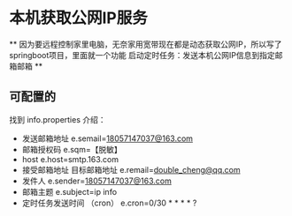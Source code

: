 # 本机获取公网IP服务

**
因为要远程控制家里电脑，无奈家用宽带现在都是动态获取公网IP，所以写了springboot项目，里面就一个功能
启动定时任务：发送本机公网IP信息到指定邮箱邮箱
**

## 可配置的

找到  info.properties
介绍：
+ 发送邮箱地址
e.semail=18057147037@163.com
+ 邮箱授权码
e.sqm=【脱敏】
+ host
e.host=smtp.163.com
+ 接受邮箱地址 目标邮箱地址
e.remail=double_cheng@qq.com
+ 发件人
e.sender=18057147037@163.com
+ 邮箱主题
e.subject=ip info
+ 定时任务发送时间 （cron）
e.cron=0/30 * * * * ?
